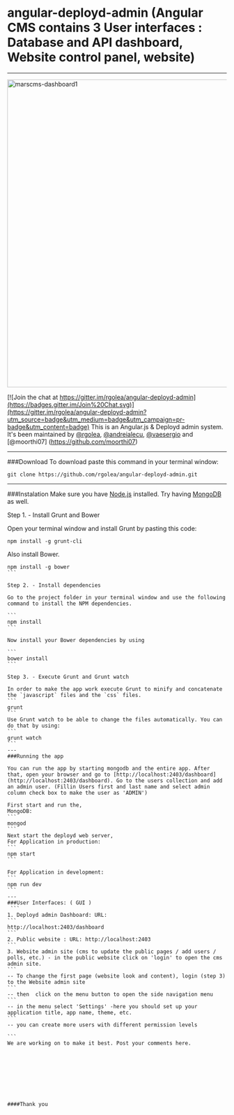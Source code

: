 # angular-deployd-admin  (Angular CMS contains 3 User interfaces : Database and API dashboard, Website control panel,  website)
---


<a data-flickr-embed="true"  href="https://www.flickr.com/photos/67625496@N06/26733225002/in/dateposted-public/" title="marscms-dashboard1"><img src="https://farm8.staticflickr.com/7429/26733225002_5bc7951f14_b.jpg" width="937" height="706" alt="marscms-dashboard1"></a><script async src="//embedr.flickr.com/assets/client-code.js" charset="utf-8"></script>

[![Join the chat at https://gitter.im/rgolea/angular-deployd-admin](https://badges.gitter.im/Join%20Chat.svg)](https://gitter.im/rgolea/angular-deployd-admin?utm_source=badge&utm_medium=badge&utm_campaign=pr-badge&utm_content=badge)
This is an Angular.js & Deployd admin system. It's been maintained by [@rgolea](https://github.com/rgolea), [@andreialecu](https://github.com/andreialecu), [@vaesergio](https://github.com/vaesergio) and [@moorthi07] (https://github.com/moorthi07)

---
###Download
To download paste this command in your terminal window:

```
git clone https://github.com/rgolea/angular-deployd-admin.git
```
---

###Instalation
Make sure you have [Node.js](https://nodejs.org/) installed. Try having [MongoDB](http://www.mongodb.org/) as well.

Step 1. - Install Grunt and Bower

Open your terminal window and install Grunt by pasting this code:
```
npm install -g grunt-cli
```
Also install Bower.
````
npm install -g bower
```

Step 2. - Install dependencies

Go to the project folder in your terminal window and use the following command to install the NPM dependencies. 

```
npm install
```

Now install your Bower dependencies by using

```
bower install
```

Step 3. - Execute Grunt and Grunt watch

In order to make the app work execute Grunt to minify and concatenate the `javascript` files and the `css` files.
```
grunt
```
Use Grunt watch to be able to change the files automatically. You can do that by using:
```
grunt watch
```
---
###Running the app

You can run the app by starting mongodb and the entire app. After that, open your browser and go to [http://localhost:2403/dashboard](http://localhost:2403/dashboard). Go to the users collection and add an admin user. (Fillin Users first and last name and select admin column check box to make the user as 'ADMIN')

First start and run the,
MongoDB:
```
mongod 
```
Next start the deployd web server,
For Application in production: 
```
npm start
```

For Application in development:
```
npm run dev
```
---
###User Interfaces: ( GUI )
 ```
1. Deployd admin Dashboard: URL:
```
http://localhost:2403/dashboard
```
2. Public website : URL: http://localhost:2403
```
3. Website admin site (cms to update the public pages / add users / polls, etc.) - in the public website click on 'login' to open the cms admin site.
```
-- To change the first page (website look and content), login (step 3) to the Website admin site 
```
-- then  click on the menu button to open the side navigation menu
```
-- in the menu select 'Settings' -here you should set up your application title, app name, theme, etc.
```
-- you can create more users with different permission levels

```
We are working on to make it best. Post your comments here. 
 








####Thank you
